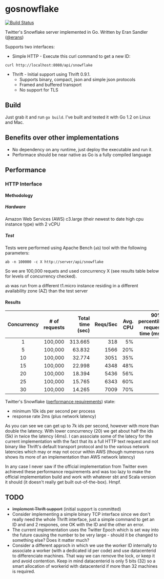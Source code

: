 # gosnowflake
[![Build Status](https://travis-ci.org/erans/gosnowflake.svg?branch=master)](https://travis-ci.org/erans/gosnowflake)

Twitter's Snowflake server implemented in Go.
Written by Eran Sandler ([@erans](http://twitter.com/erans))

Supports two interfaces:
- Simple HTTP -
Execute this curl command to get a new ID:
```
curl http://localhost:8080/api/snowflake
```

- Thrift - Initial support using Thrift 0.9.1.
    - Supports binary, compact, json and simple json protocols
    - Framed and buffered transport
    - No support for TLS

## Build
Just grab it and run ```go build```. I've built and tested it with Go 1.2 on Linux and Mac.

## Benefits over other implementations
- No dependency on any runtime, just deploy the executable and run it.
- Performace should be near native as Go is a fully compiled language

## Performance

### HTTP Interface

#### Methodology

##### Hardware
Amazon Web Services (AWS) c3.large (their newest to date high cpu instance type) with 2 vCPU

##### Test
Tests were performed using Apache Bench (`ab`) tool with the following parameters:
```
ab -n 100000 -c X http://server/api/snowflake
```
So we are 100,000 requets and used concurrency X (see results table below for levels of concurrency checked).

`ab` was run from a different t1.micro instance residing in a different availability zone (AZ) than the test server


#### Results
| Concurrency | # of requests | Total time (sec) | Reqs/Sec | Avg. CPU | 90% percentile request time (ms) |
|:-----------:|:-------------:|-----------------:|---------:|---------:|---------------------------------:|
|1            |100,000        |313.665           | 318      | 5%       | 3                                |
|5            |100,000        |63.832            | 1566     | 20%      | 4                                |
|10           |100,000        |32.774            | 3051     | 35%      | 4                                |
|15           |100,000        |22.998            | 4348     | 48%      | 4                                |
|20           |100,000        |18.394            | 5436     | 56%      | 4                                |
|25           |100,000        |15.765            | 6343     | 60%      | 5                                |
|30           |100,000        |14.265            | 7009     | 70%      | 5                                |

Twitter's Snowflake ([performance requirements](https://github.com/twitter/snowflake#requirements)) state:
- minimum 10k ids per second per process
- response rate 2ms (plus network latency)

As you can see we can get up to 7k ids per second, however with more than double the latency. With lower concurrency (20) we get about half the ids (5k) in twice the latency (4ms). I can associate some of the latecy for the current implementation with the fact that its a full HTTP text request and not binary like Thrift's default transport protocol and to the various network latencies which may or may not occur within AWS (though numerous runs shows its more of an implementation than AWS network latency)

In any case I never saw if the official implementation from Twitter even achieved these performance requirements and was too lazy to make the official implementation build and work with whatever sbt and Scala version it should (it doesn't really get built out-of-the-box). Hmpf.

## TODO
- ~~Implement Thrift support~~ (initial support is committed)
- Consider implementing a simple binary TCP interface since we don't really need the whole Thrift interface, just a simple command to get an ID and and 2 respones, one OK with the ID and the other an error.
- The current implementation uses the Twitter Epoch which is set way into the future causing the number to be very large - should it be changed to something else? Does it matter much?
- Consider a different approch in which we use the worker ID internally to associate a worker (with a dedicated id per code) and use datacenterid to differenciate machines. That way we can remove the lock, or keep it and avoid contention. Keep in mind datacenterid is only 5 bits (32) so a smart allocation of workerid with datacenterid if more than 32 machines is required.

